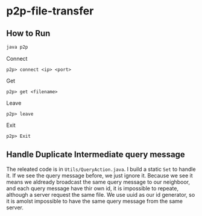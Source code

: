 # p2p-file-transfer

## How to Run 

```java
java p2p
```

Connect 

```
p2p> connect <ip> <port>
```

Get 

```
p2p> get <filename>
```

Leave
```
p2p> leave
```

Exit
```
p2p> Exit
```

## Handle Duplicate Intermediate query message

The releated code is in `Utils/QueryAction.java`. I build a static `Set` to handle it. If we see the query message before, we just ignore it. Because we see it means we aldready broadcast the same query message to our neighboor, and each query message have thir own id, it is impossible to repeate, although a server request the same file. We use uuid as our id generator, so it is amolst impossible to have the same query message from the same server.
